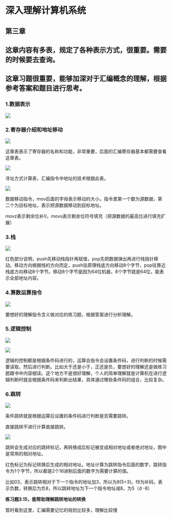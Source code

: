 # 深入理解计算机系统

## 第三章

## **这章内容有多表，规定了各种表示方式，很重要。需要的时候要去查询。**

## **这章习题很重要，能够加深对于汇编概念的理解，根据参考答案和题目进行思考。**

### 1.数据表示

![](/image/14.png)



### 2.寄存器介绍和地址移动

![](/image/15.png)

这章表表示了寄存器的名称和功能，非常重要，后面的汇编寄存器基本都需要查看这章表。



![](/image/16.png)

寻址方式计算表，汇编指令中地址的技术根据此表。



![](/image/17.png)

数据移动指令，mov后面的字母表示移动的大小。指令里第一个数为源数据，第二个为目标地址，表示把源数据移动到目标地址。

movz表示剩余位补0，movs表示剩余位符号填充（把源数据的最高位进行填充扩展）



### 3.栈

![](/image/18.png)



红色部分说明，push先移动栈指针再赋值，pop先把数据弹出再进行栈指针移动。移动方向根据栈的方向而定，push往原理栈底方向移动8个字节，pop往靠近栈底方向移动8个字节。移动8个字节是因为64位机器，8个字节就是64位，能表示全部地址内容。



### 4.算数运算指令

![](/image/19.png)

要想好的理解指令含义做对应的练习题，根据答案进行分析理解。



### 5.逻辑控制

![](/image/20.png)

![](/image/21.png)

逻辑的控制都是根据条件码进行的，运算会指令会设置条件码，进行判断的时候需要读取，然后进行判断。比如大于还是小于，正还是负，要想好的理解还是做练习题跟书中内容细读。这个地方不是很好理解，个人的简单理解就是计算机在进行逻辑判断时就会根据条件码来判断出结果，具体通过哪些条件码的组合，比较复杂。



### 6.跳转



![](/image/22.png)

条件跳转就是根据运算后设置的条件码进行判断是否需要跳转。

直接跳转不进行计算直接跳转。



![](/image/23.png)



跳转会生成对应的跳转标记，再转换成后标记被变成相对地址或者绝对地址，图中是常用的相对地址。

红色标记为标记转换后生成的相对地址。地址计算为跳转指令后面的数字，跳转指令为1个字节，所以都是2个16进制后面的数字为需要计算的值。

比如03，表示跳转相对于下一个指令的地址加3，所以为8(5+3)。f8为补码，表示负数，转换后为负8，所以跳转地址为下一个指令地址减8，为5（d -8）



**练习题3.15，能帮助理解跳转地址的转换**



暂时看到这里，汇编需要记忆的规则比较多，理解比较慢